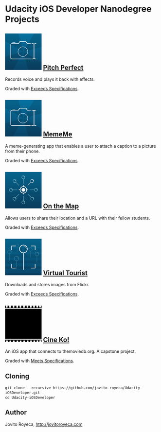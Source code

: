 # Udacity iOS Developer Nanodegree Projects 

## ![](https://github.com/jovito-royeca/Udacity-iOSDeveloper/blob/master/assets/icons/MemeGenerator_120.png) [Pitch Perfect](https://github.com/jovito-royeca/Pitch-Perfect)

Records voice and plays it back with effects.

Graded with [Exceeds Specifications](https://review.udacity.com/#!/reviews/92477/shared).

## ![](https://github.com/jovito-royeca/Udacity-iOSDeveloper/blob/master/assets/icons/MemeGenerator_120.png) [MemeMe](https://github.com/jovito-royeca/MemeMe)

A meme-generating app that enables a user to attach a caption to a picture from their phone.

Graded with [Exceeds Specifications](https://review.udacity.com/#!/reviews/98145/shared).

## ![](https://github.com/jovito-royeca/Udacity-iOSDeveloper/blob/master/assets/icons/OnTheMap_120.png) [On the Map](https://github.com/jovito-royeca/On-The-Map)

Allows users to share their location and a URL with their fellow students.

Graded with [Exceeds Specifications](https://review.udacity.com/#!/reviews/116438/shared).

## ![](https://github.com/jovito-royeca/Udacity-iOSDeveloper/blob/master/assets/icons/VirtualTourist_120.png) [Virtual Tourist](https://github.com/jovito-royeca/Virtual-Tourist)

Downloads and stores images from Flickr.

Graded with [Exceeds Specifications](https://review.udacity.com/#!/reviews/125833/shared).

## ![](https://github.com/jovito-royeca/Udacity-iOSDeveloper/blob/master/assets/icons/Cineko_120.png) [Cine Ko!](https://github.com/jovito-royeca/Cineko)

An iOS app that connects to themoviedb.org. A capstone project.

Graded with [Meets Specifications](https://review.udacity.com/#!/reviews/147644/shared).

## Cloning
```
git clone --recursive https://github.com/jovito-royeca/Udacity-iOSDeveloper.git
cd Udacity-iOSDeveloper
```

## Author
Jovito Royeca, http://jovitoroyeca.com
